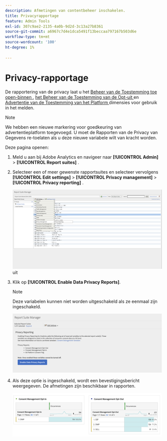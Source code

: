 ```yaml
---
description: Afmetingen van contentbeheer inschakelen.
title: Privacyrapportage
feature: Admin Tools
exl-id: 307c9ae2-2135-4a0b-9d2d-3c13a27b8361
source-git-commit: a6967c7d4e1dca5491f13beccaa797167b503d6e
workflow-type: tm+mt
source-wordcount: '100'
ht-degree: 1%

---
```


# Privacy-rapportage

De rapportering van de privacy laat u het [ Beheer van de Toestemming toe open-binnen ](/help/components/dimensions/cm-opt-in.md), [ het Beheer van de Toestemming van de Opt-uit ](/help/components/dimensions/cm-opt-out.md) en [ Advertentie van de Toestemming van het Platform ](/help/components//dimensions/ad-consent.md) dimensies voor gebruik in het melden.

>[!NOTE]
>
>We hebben een nieuwe markering voor goedkeuring van advertentieplatform toegevoegd. U moet de Rapporten van de Privacy van Gegevens re-toelaten als u deze nieuwe variabele wilt van kracht worden.

Deze pagina openen:

1. Meld u aan bij Adobe Analytics en navigeer naar **[!UICONTROL Admin]** > **[!UICONTROL Report suites]** .
1. Selecteer een of meer gewenste rapportsuites en selecteer vervolgens **[!UICONTROL Edit settings]** > **[!UICONTROL Privacy management]** > **[!UICONTROL Privacy reporting]** .

   ![ geeft montages ](assets/rsm-privacy-select.png) uit

1. Klik op **[!UICONTROL Enable Data Privacy Reports]**.

   >[!NOTE]
   >
   >Deze variabelen kunnen niet worden uitgeschakeld als ze eenmaal zijn ingeschakeld.

   ![ laat toe ](assets/rsm-privacy-enable.png)

1. Als deze optie is ingeschakeld, wordt een bevestigingsbericht weergegeven. De afmetingen zijn beschikbaar in rapporten.

   ![ Rapport ](assets/consent-management.png)

